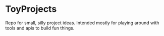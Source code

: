 # ToyProjects

Repo for small, silly project ideas. Intended mostly for playing around with tools and apis to build fun things.